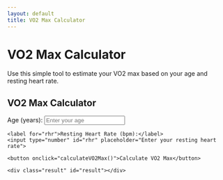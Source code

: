 ```yaml
---
layout: default
title: VO2 Max Calculator
---
```


# VO2 Max Calculator

Use this simple tool to estimate your VO2 max based on your age and resting heart rate.

<div class="container">
    <h2>VO2 Max Calculator</h2>
    <label for="age">Age (years):</label>
    <input type="number" id="age" placeholder="Enter your age">

    <label for="rhr">Resting Heart Rate (bpm):</label>
    <input type="number" id="rhr" placeholder="Enter your resting heart rate">

    <button onclick="calculateVO2Max()">Calculate VO2 Max</button>

    <div class="result" id="result"></div>
</div>

<script>
    function calculateVO2Max() {
        // Get user input
        var age = document.getElementById('age').value;
        var rhr = document.getElementById('rhr').value;

        // Validate input
        if (!age || !rhr || age <= 0 || rhr <= 0) {
            alert("Please enter valid age and resting heart rate values.");
            return;
        }

        // Calculate Max Heart Rate
        var maxHeartRate = 220 - age;

        // Apply the VO2 Max formula
        var vo2Max = 15 * (maxHeartRate / rhr);

        // Display result
        document.getElementById('result').innerText = "Estimated VO2 Max: " + vo2Max.toFixed(2) + " ml/kg/min";
    }
</script>

